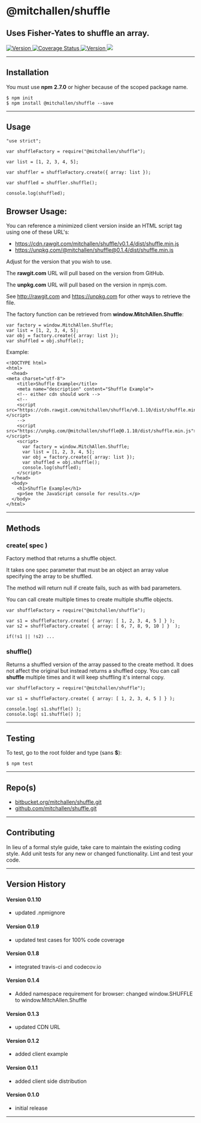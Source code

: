 
@mitchallen/shuffle
==
Uses Fisher-Yates to shuffle an array.
--

<p align="left">

  <a href="https://travis-ci.org/mitchallen/shuffle">
    <img src="https://img.shields.io/travis/mitchallen/shuffle.svg?style=flat-square" alt="Version">
  </a>
  
  <a href="https://codecov.io/gh/mitchallen/shuffle">
    <img src="https://codecov.io/gh/mitchallen/shuffle/branch/master/graph/badge.svg" alt="Coverage Status">
  </a>
  
  <a href="https://npmjs.org/package/@mitchallen/shuffle">
    <img src="http://img.shields.io/npm/v/@mitchallen/shuffle.svg?style=flat-square" alt="Version">
  </a>
  
  <a href="https://npmjs.org/package/@mitchallen/shuffle">
    <img src="https://img.shields.io/github/license/mitchallen/shuffle.svg">
  </a>
  
</p>


* * *
## Installation

You must use __npm__ __2.7.0__ or higher because of the scoped package name.

    $ npm init
    $ npm install @mitchallen/shuffle --save
  
* * *

## Usage 

    "use strict";
    
    var shuffleFactory = require("@mitchallen/shuffle");
    
	var list = [1, 2, 3, 4, 5];
	
    var shuffler = shuffleFactory.create({ array: list });
    
    var shuffled = shuffler.shuffle();
    
    console.log(shuffled);
    
## Browser Usage:

You can reference a minimized client version inside an HTML script tag using one of these URL's:

* https://cdn.rawgit.com/mitchallen/shuffle/v0.1.4/dist/shuffle.min.js
* https://unpkg.com/@mitchallen/shuffle@0.1.4/dist/shuffle.min.js

Adjust for the version that you wish to use.

The __rawgit.com__ URL will pull based on the version from GitHub.

The __unpkg.com__ URL will pull based on the version in npmjs.com.

See http://rawgit.com and https://unpkg.com for other ways to retrieve the file.

The factory function can be retrieved from __window.MitchAllen.Shuffle__:

    var factory = window.MitchAllen.Shuffle;
    var list = [1, 2, 3, 4, 5];
    var obj = factory.create({ array: list });
    var shuffled = obj.shuffle();

Example:

    <!DOCTYPE html>
    <html>
      <head>
    <meta charset="utf-8">
        <title>Shuffle Example</title>
        <meta name="description" content="Shuffle Example">
        <!-- either cdn should work -->
        <!--
        <script src="https://cdn.rawgit.com/mitchallen/shuffle/v0.1.10/dist/shuffle.min.js"></script>
        -->
        <script src="https://unpkg.com/@mitchallen/shuffle@0.1.10/dist/shuffle.min.js"></script>
        <script>
          var factory = window.MitchAllen.Shuffle;
          var list = [1, 2, 3, 4, 5];
          var obj = factory.create({ array: list });
          var shuffled = obj.shuffle();
          console.log(shuffled); 
        </script>
      </head>
      <body>
        <h1>Shuffle Example</h1>
        <p>See the JavaScript console for results.</p>
      </body>
    </html>
    
* * * 
   
## Methods

### create( spec )

Factory method that returns a shuffle object.

It takes one spec parameter that must be an object an array value specifying the array to be shuffled.

The method will return null if create fails, such as with bad parameters.

You can call create multiple times to create multiple shuffle objects.

	var shuffleFactory = require("@mitchallen/shuffle");

	var s1 = shuffleFactory.create( { array: [ 1, 2, 3, 4, 5 ] } );
	var s2 = shuffleFactory.create( { array: [ 6, 7, 8, 9, 10 ] }  );

    if(!s1 || !s2) ...
    
### shuffle()

Returns a shuffled version of the array passed to the create method. It does not affect the original but instead returns a shuffled copy. You can call __shuffle__ multiple times and it will keep shuffling it's internal copy.

	var shuffleFactory = require("@mitchallen/shuffle");

	var s1 = shuffleFactory.create( { array: [ 1, 2, 3, 4, 5 ] } );
	
	console.log( s1.shuffle() );
	console.log( s1.shuffle() );

* * *

## Testing

To test, go to the root folder and type (sans __$__):

    $ npm test
   
* * *
 
## Repo(s)

* [bitbucket.org/mitchallen/shuffle.git](https://bitbucket.org/mitchallen/shuffle.git)
* [github.com/mitchallen/shuffle.git](https://github.com/mitchallen/shuffle.git)

* * *

## Contributing

In lieu of a formal style guide, take care to maintain the existing coding style.
Add unit tests for any new or changed functionality. Lint and test your code.

* * *

## Version History

#### Version 0.1.10

* updated .npmignore

#### Version 0.1.9

* updated test cases for 100% code coverage

#### Version 0.1.8

* integrated travis-ci and codecov.io

#### Version 0.1.4

* Added namespace requirement for browser: changed window.SHUFFLE to window.MitchAllen.Shuffle

#### Version 0.1.3

* updated CDN URL

#### Version 0.1.2

* added client example

#### Version 0.1.1

* added client side distribution

#### Version 0.1.0 

* initial release

* * *
